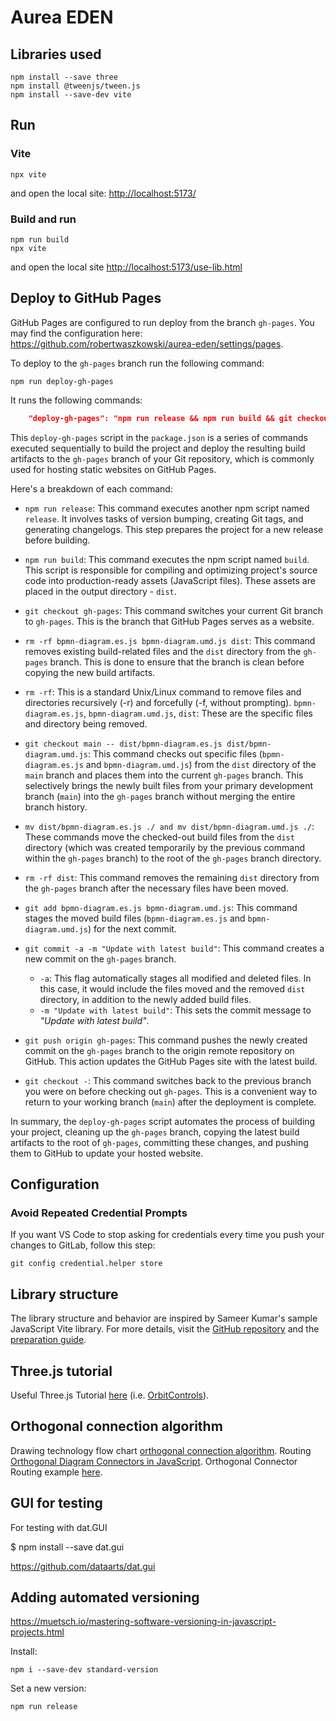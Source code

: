 # Aurea EDEN

## Libraries used

```
npm install --save three
npm install @tweenjs/tween.js
npm install --save-dev vite

```

## Run
### Vite
```
npx vite
```
and open the local site: [http://localhost:5173/](http://localhost:5173/)


### Build and run
```
npm run build
npx vite
```
and open the local site [http://localhost:5173/use-lib.html](http://localhost:5173/use-lib.html)

## Deploy to GitHub Pages

GitHub Pages are configured to run deploy from the branch `gh-pages`.
You may find the configuration here: https://github.com/robertwaszkowski/aurea-eden/settings/pages.

To deploy to the `gh-pages` branch run the following command:
```terminal
npm run deploy-gh-pages
```

It runs the following commands:
```json
    "deploy-gh-pages": "npm run release && npm run build && git checkout gh-pages && rm -rf bpmn-diagram.es.js bpmn-diagram.umd.js dist && git checkout main -- dist/bpmn-diagram.es.js dist/bpmn-diagram.umd.js && mv dist/bpmn-diagram.es.js ./ && mv dist/bpmn-diagram.umd.js ./ && rm -rf dist && git add bpmn-diagram.es.js bpmn-diagram.umd.js && git commit -a -m \"Update with latest build\" && git push origin gh-pages && git checkout -",
```

This `deploy-gh-pages` script in the `package.json` is a series of commands executed sequentially to build the project and deploy the resulting build artifacts to the `gh-pages` branch of your Git repository, which is commonly used for hosting static websites on GitHub Pages.

Here's a breakdown of each command:

* `npm run release`: This command executes another npm script named `release`. It involves tasks of version bumping, creating Git tags, and generating changelogs. This step prepares the project for a new release before building.

* `npm run build`: This command executes the npm script named `build`. This script is responsible for compiling and optimizing project's source code into production-ready assets (JavaScript files). These assets are placed in the output directory - `dist`.

* `git checkout gh-pages`: This command switches your current Git branch to `gh-pages`. This is the branch that GitHub Pages serves as a website.

* `rm -rf bpmn-diagram.es.js bpmn-diagram.umd.js dist`: This command removes existing build-related files and the `dist` directory from the `gh-pages` branch. This is done to ensure that the branch is clean before copying the new build artifacts.

* `rm -rf`: This is a standard Unix/Linux command to remove files and directories recursively (-r) and forcefully (-f, without prompting).
`bpmn-diagram.es.js`, `bpmn-diagram.umd.js`, `dist`: These are the specific files and directory being removed.

* `git checkout main -- dist/bpmn-diagram.es.js dist/bpmn-diagram.umd.js`: This command checks out specific files (`bpmn-diagram.es.js` and `bpmn-diagram.umd.js`) from the `dist` directory of the `main` branch and places them into the current `gh-pages` branch. This selectively brings the newly built files from your primary development branch (`main`) into the `gh-pages` branch without merging the entire branch history.

* `mv dist/bpmn-diagram.es.js ./ and mv dist/bpmn-diagram.umd.js ./`: These commands move the checked-out build files from the `dist` directory (which was created temporarily by the previous command within the `gh-pages` branch) to the root of the `gh-pages` branch directory.

* `rm -rf dist`: This command removes the remaining `dist` directory from the `gh-pages` branch after the necessary files have been moved.

* `git add bpmn-diagram.es.js bpmn-diagram.umd.js`: This command stages the moved build files (`bpmn-diagram.es.js` and `bpmn-diagram.umd.js`) for the next commit.

* `git commit -a -m "Update with latest build"`: This command creates a new commit on the `gh-pages` branch.

    * `-a`: This flag automatically stages all modified and deleted files. In this case, it would include the files moved and the removed `dist` directory, in addition to the newly added build files.
    * `-m "Update with latest build"`: This sets the commit message to *"Update with latest build"*.

* `git push origin gh-pages`: This command pushes the newly created commit on the `gh-pages` branch to the origin remote repository on GitHub. This action updates the GitHub Pages site with the latest build.

* `git checkout -`: This command switches back to the previous branch you were on before checking out `gh-pages`. This is a convenient way to return to your working branch (`main`) after the deployment is complete.

In summary, the `deploy-gh-pages` script automates the process of building your project, cleaning up the `gh-pages` branch, copying the latest build artifacts to the root of `gh-pages`, committing these changes, and pushing them to GitHub to update your hosted website.

## Configuration

### Avoid Repeated Credential Prompts

If you want VS Code to stop asking for credentials every time you push your changes to GitLab, follow this step:

```
git config credential.helper store
```

## Library structure

The library structure and behavior are inspired by Sameer Kumar's sample JavaScript Vite library. For more details, visit the [GitHub repository](https://github.com/sameer1612/ninja-lib) and the [preparation guide](https://betterprogramming.pub/the-pragmatic-guide-to-your-first-javascript-library-516a7b08c677).

## Three.js tutorial

Useful Three.js Tutorial [here](https://sbcode.net/threejs/)
(i.e. [OrbitControls](https://sbcode.net/threejs/orbit-controls/)).

## Orthogonal connection algorithm

Drawing technology flow chart [orthogonal connection algorithm](https://pubuzhixing.medium.com/drawing-technology-flow-chart-orthogonal-connection-algorithm-fe23215f5ada).
Routing [Orthogonal Diagram Connectors in JavaScript](https://medium.com/swlh/routing-orthogonal-diagram-connectors-in-javascript-191dc2c5ff70).
Orthogonal Connector Routing example [here](https://orthogonal.jose.page/).

## GUI for testing

For testing with dat.GUI

$ npm install --save dat.gui

https://github.com/dataarts/dat.gui

## Adding automated versioning

https://muetsch.io/mastering-software-versioning-in-javascript-projects.html

Install:
```terminal
npm i --save-dev standard-version
```

Set a new version:
```terminal
npm run release
```